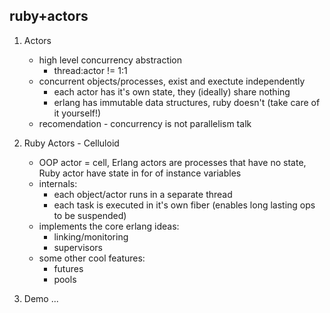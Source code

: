 ruby+actors
-----------

1. Actors
	- high level concurrency abstraction
		* thread:actor != 1:1
	- concurrent objects/processes, exist and exectute independently
		* each actor has it's own state, they (ideally) share nothing
		* erlang has immutable data structures, ruby doesn't (take care of it yourself!)
	- recomendation - concurrency is not parallelism talk

2. Ruby Actors - Celluloid
	- OOP actor = cell, Erlang actors are processes that have no state, Ruby actor have state in for of instance variables
	- internals:
		* each object/actor runs in a separate thread
		* each task is executed in it's own fiber (enables long lasting ops to be suspended)
	- implements the core erlang ideas:
		* linking/monitoring
		* supervisors
	- some other cool features:
		* futures
		* pools

3. Demo ...
